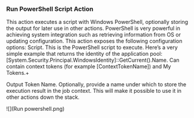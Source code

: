 ### Run PowerShell Script Action

This action executes a script with Windows PowerShell, optionally storing the output for later use in other actions. PowerShell is very powerful in achieving system integration such as retrieving information from OS or updating configuration.
This action exposes the following configuration options:
Script. This is the PowerShell script to execute. Here’s a very simple example that returns the identity of the application pool: [System.Security.Principal.WindowsIdentity]::GetCurrent().Name. Can contain context tokens (for example [ContextTokenName]) and My Tokens.+

Output Token Name. Optionally, provide a name under which to store the execution result in the job context. This will make it possible to use it in other actions down the stack.

![](Run powershell.png)